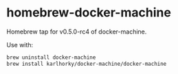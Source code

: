 # homebrew-docker-machine
Homebrew tap for v0.5.0-rc4 of docker-machine.

Use with:

```bash
brew uninstall docker-machine
brew install karlhorky/docker-machine/docker-machine
```

